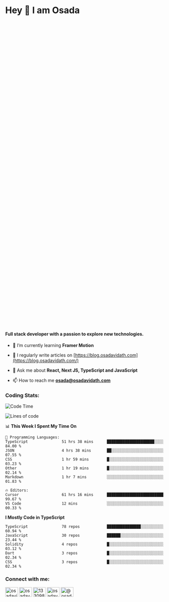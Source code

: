 <h1>Hey 👋  I am Osada</h1>
<h4 style="margin-top: 1000px;">Full stack developer with a passion to explore new technologies.</h4>


- 🌱 I’m currently learning **Framer Motion**

- 📝 I regularly write articles on [https://blog.osadavidath.com](https://blog.osadavidath.com/)

- 💬 Ask me about **React, Next JS, TypeScript and JavaScript**

- 📫 How to reach me **osada@osadavidath.com**

### Coding Stats: 

<!--START_SECTION:waka-->
![Code Time](http://img.shields.io/badge/Code%20Time-4%2C143%20hrs%2037%20mins-blue)

![Lines of code](https://img.shields.io/badge/From%20Hello%20World%20I%27ve%20Written-11.1%20million%20lines%20of%20code-blue)

📊 **This Week I Spent My Time On** 

```text
💬 Programming Languages: 
TypeScript               51 hrs 38 mins      █████████████████████░░░░   84.00 % 
JSON                     4 hrs 38 mins       ██░░░░░░░░░░░░░░░░░░░░░░░   07.55 % 
CSS                      1 hr 59 mins        █░░░░░░░░░░░░░░░░░░░░░░░░   03.23 % 
Other                    1 hr 19 mins        █░░░░░░░░░░░░░░░░░░░░░░░░   02.14 % 
Markdown                 1 hr 7 mins         ░░░░░░░░░░░░░░░░░░░░░░░░░   01.83 % 

🔥 Editors: 
Cursor                   61 hrs 16 mins      █████████████████████████   99.67 % 
VS Code                  12 mins             ░░░░░░░░░░░░░░░░░░░░░░░░░   00.33 % 
```

**I Mostly Code in TypeScript** 

```text
TypeScript               78 repos            ███████████████░░░░░░░░░░   60.94 % 
JavaScript               30 repos            ██████░░░░░░░░░░░░░░░░░░░   23.44 % 
Solidity                 4 repos             █░░░░░░░░░░░░░░░░░░░░░░░░   03.12 % 
Dart                     3 repos             █░░░░░░░░░░░░░░░░░░░░░░░░   02.34 % 
CSS                      3 repos             █░░░░░░░░░░░░░░░░░░░░░░░░   02.34 % 
```




<!--END_SECTION:waka-->

<h3 align="left">Connect with me:</h3>
<p align="left">
<a href="https://twitter.com/osadavc" target="blank"><img align="center" src="https://raw.githubusercontent.com/rahuldkjain/github-profile-readme-generator/master/src/images/icons/Social/twitter.svg" alt="osadavidath" height="30" width="40" /></a>
<a href="https://linkedin.com/in/osadavc" target="blank"><img align="center" src="https://raw.githubusercontent.com/rahuldkjain/github-profile-readme-generator/master/src/images/icons/Social/linked-in-alt.svg" alt="osadavc" height="30" width="40" /></a>
<a href="https://stackoverflow.com/users/13309879" target="blank"><img align="center" src="https://raw.githubusercontent.com/rahuldkjain/github-profile-readme-generator/master/src/images/icons/Social/stack-overflow.svg" alt="13309879" height="30" width="40" /></a>
<a href="https://instagram.com/osadavc" target="blank"><img align="center" src="https://raw.githubusercontent.com/rahuldkjain/github-profile-readme-generator/master/src/images/icons/Social/instagram.svg" alt="osadavc" height="30" width="40" /></a>
<a href="https://hashnode.com/@osadavc" target="blank"><img align="center" src="https://raw.githubusercontent.com/danielcranney/readme-generator/main/public/icons/socials/hashnode.svg" alt="@osadavc" height="30" width="40" /></a>
</p>

